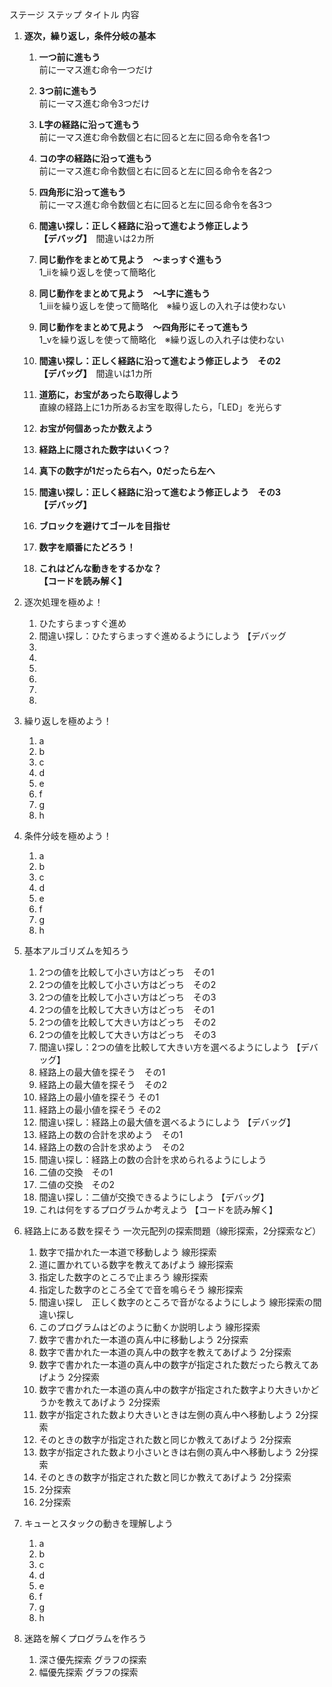 ステージ	ステップ	タイトル	内容
1. __逐次，繰り返し，条件分岐の基本__
	1. __一つ前に進もう__  
 		前に一マス進む命令一つだけ

	1. __3つ前に進もう__  
 		前に一マス進む命令3つだけ

	1. __L字の経路に沿って進もう__  
		前に一マス進む命令数個と右に回ると左に回る命令を各1つ

	1. __コの字の経路に沿って進もう__  
		前に一マス進む命令数個と右に回ると左に回る命令を各2つ

	1. __四角形に沿って進もう__  
		前に一マス進む命令数個と右に回ると左に回る命令を各3つ

	1. __間違い探し：正しく経路に沿って進むよう修正しよう__  
		__【デバッグ】__　間違いは2カ所

	1. __同じ動作をまとめて見よう　〜まっすぐ進もう__  
 		1_ⅱを繰り返しを使って簡略化
    
	1. __同じ動作をまとめて見よう　〜L字に進もう__  
		1_ⅲを繰り返しを使って簡略化　※繰り返しの入れ子は使わない

	1. __同じ動作をまとめて見よう　〜四角形にそって進もう__  
 		1_ⅴを繰り返しを使って簡略化　※繰り返しの入れ子は使わない
    
	1. __間違い探し：正しく経路に沿って進むよう修正しよう　その2__  
 		__【デバッグ】__　間違いは1カ所

	1. __道筋に，お宝があったら取得しよう__  
 		直線の経路上に1カ所あるお宝を取得したら，「LED」を光らす

	1. __お宝が何個あったか数えよう__

	1. __経路上に隠された数字はいくつ？__
 
	1. __真下の数字が1だったら右へ，0だったら左へ__

	1. __間違い探し：正しく経路に沿って進むよう修正しよう　その3__  
 		__【デバッグ】__

	1. __ブロックを避けてゴールを目指せ__
   
	1. __数字を順番にたどろう！__
   
	1. __これはどんな動きをするかな？__  
 		__【コードを読み解く】__


1. 逐次処理を極めよ！	
	1. ひたすらまっすぐ進め	
	1. 間違い探し：ひたすらまっすぐ進めるようにしよう
 		【デバッグ
	1.  
	1.  		
	1.  		
	1.  		
	1.  	
	1.  	

1. 繰り返しを極めよう！	
	1. a
	1. b  
	1. c 
	1. d 		
	1. e 		
	1. f 		
	1. g 	
	1. h 	

1. 条件分岐を極めよう！	
	1. a
	1. b  
	1. c 
	1. d 		
	1. e 		
	1. f 		
	1. g 	
	1. h 		

1. 基本アルゴリズムを知ろう	
	1. 2つの値を比較して小さい方はどっち　その1	
	1. 2つの値を比較して小さい方はどっち　その2	
	1. 2つの値を比較して小さい方はどっち　その3	
	1. 2つの値を比較して大きい方はどっち　その1	
	1. 2つの値を比較して大きい方はどっち　その2	
	1. 2つの値を比較して大きい方はどっち　その3	
	1. 間違い探し：2つの値を比較して大きい方を選べるようにしよう	【デバッグ】
	1. 経路上の最大値を探そう　その1	
	1. 経路上の最大値を探そう　その2	
	1. 経路上の最小値を探そう その1
	1. 経路上の最小値を探そう その2	
	1. 間違い探し：経路上の最大値を選べるようにしよう	【デバッグ】
	1. 経路上の数の合計を求めよう　その1	
	1. 経路上の数の合計を求めよう　その2	
	1. 間違い探し：経路上の数の合計を求められるようにしよう	
	1. 二値の交換　その1	
	1. 二値の交換　その2	
	1. 間違い探し：二値が交換できるようにしよう	【デバッグ】
	1. これは何をするプログラムか考えよう	【コードを読み解く】

1. 経路上にある数を探そう	一次元配列の探索問題（線形探索，2分探索など）
	1. 数字で描かれた一本道で移動しよう	線形探索
	1. 道に置かれている数字を教えてあげよう	線形探索
	1. 指定した数字のところで止まろう	線形探索
	1. 指定した数字のところ全てで音を鳴らそう	線形探索
	1. 間違い探し　正しく数字のところで音がなるようにしよう	線形探索の間違い探し
	1. このプログラムはどのように動くか説明しよう	線形探索
	1. 数字で書かれた一本道の真ん中に移動しよう	2分探索
	1. 数字で書かれた一本道の真ん中の数字を教えてあげよう	2分探索
	1. 数字で書かれた一本道の真ん中の数字が指定された数だったら教えてあげよう	2分探索
	1. 数字で書かれた一本道の真ん中の数字が指定された数字より大きいかどうかを教えてあげよう	2分探索
	1. 数字が指定された数より大きいときは左側の真ん中へ移動しよう	2分探索
	1. そのときの数字が指定された数と同じか教えてあげよう	2分探索
	1. 数字が指定された数より小さいときは右側の真ん中へ移動しよう	2分探索
	1. そのときの数字が指定された数と同じか教えてあげよう	2分探索
	1. 2分探索
	1. 2分探索	

1. キューとスタックの動きを理解しよう	
	1. a
	1. b
	1. c
	1. d	
	1. e	
	1. f
	1. g
	1. h

1. 迷路を解くプログラムを作ろう	
	1. 深さ優先探索	グラフの探索
	1. 幅優先探索	グラフの探索
